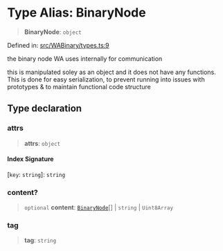 # Type Alias: BinaryNode

> **BinaryNode**: `object`

Defined in: [src/WABinary/types.ts:9](https://github.com/Fokusdotid/bail/blob/3bd64a6fd6e8fc52d3ec9ba842534bed26103555/src/WABinary/types.ts#L9)

the binary node WA uses internally for communication

this is manipulated soley as an object and it does not have any functions.
This is done for easy serialization, to prevent running into issues with prototypes &
to maintain functional code structure

## Type declaration

### attrs

> **attrs**: `object`

#### Index Signature

\[`key`: `string`\]: `string`

### content?

> `optional` **content**: [`BinaryNode`](BinaryNode.md)[] \| `string` \| `Uint8Array`

### tag

> **tag**: `string`
